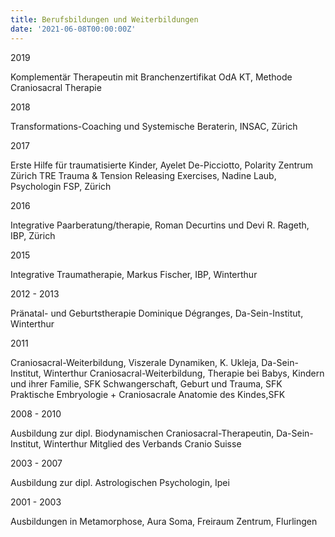```yaml
---
title: Berufsbildungen und Weiterbildungen
date: '2021-06-08T00:00:00Z'
---
```

2019

Komplementär Therapeutin mit Branchenzertifikat OdA KT, Methode Craniosacral Therapie

2018

Transformations-Coaching und Systemische Beraterin, INSAC, Zürich

2017

Erste Hilfe für traumatisierte Kinder, Ayelet De-Picciotto, Polarity Zentrum Zürich TRE Trauma & Tension Releasing Exercises, Nadine Laub, Psychologin FSP, Zürich

2016

Integrative Paarberatung/therapie, Roman Decurtins und Devi R. Rageth, IBP, Zürich

2015

Integrative Traumatherapie, Markus Fischer, IBP, Winterthur

2012 - 2013

Pränatal- und Geburtstherapie Dominique Dégranges, Da-Sein-Institut, Winterthur

2011

Craniosacral-Weiterbildung, Viszerale Dynamiken, K. Ukleja, Da-Sein-Institut, Winterthur Craniosacral-Weiterbildung, Therapie bei Babys, Kindern und ihrer Familie, SFK Schwangerschaft, Geburt und Trauma, SFK Praktische Embryologie + Craniosacrale Anatomie des Kindes,SFK

2008 - 2010

Ausbildung zur dipl. Biodynamischen Craniosacral-Therapeutin, Da-Sein-Institut, Winterthur Mitglied des Verbands Cranio Suisse

2003 - 2007

Ausbildung zur dipl. Astrologischen Psychologin, Ipei

2001 - 2003

Ausbildungen in Metamorphose, Aura Soma, Freiraum Zentrum, Flurlingen